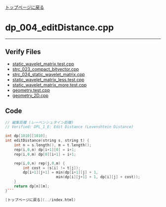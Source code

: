 [トップページに戻る](../index.html)

# dp\_004\_editDistance.cpp
---

## Verify Files
* [static\_wavelet\_matrix.test.cpp](../verified/static_wavelet_matrix.test.cpp)
* [strc\_023\_compact\_bitvector.cpp](../verified/strc_023_compact_bitvector.cpp)
* [strc\_024\_static\_wavelet\_matrix.cpp](../verified/strc_024_static_wavelet_matrix.cpp)
* [static\_wavelet\_matrix\_less.test.cpp](../verified/static_wavelet_matrix_less.test.cpp)
* [static\_wavelet\_matrix\_more.test.cpp](../verified/static_wavelet_matrix_more.test.cpp)
* [geometry.test.cpp](../verified/geometry.test.cpp)
* [geometry\_2D.cpp](../verified/geometry_2D.cpp)

## Code

```cpp
// 編集距離 (レーベンシュタイン距離)
// Verified: DPL_1_E: Edit Distance (Levenshtein Distance)

int dp[1010][1010];
int editDistance(string s, string t) {
    int n = s.length(), m = t.length();
    rep(i,0,n) dp[i+1][0] = i+1;
    rep(i,0,m) dp[0][i+1] = i+1;

    rep(i,0,n) rep(j,0,m) {
        int cost = (s[i] != t[j]);
        dp[i+1][j+1] = min(dp[i+1][j] + 1, 
                       min(dp[i][j+1] + 1, dp[i][j] + cost));
    }
    return dp[n][m];
}```

[トップページに戻る](../index.html)
